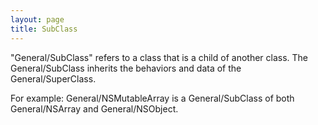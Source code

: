 ```yaml
---
layout: page
title: SubClass
---
```




"General/SubClass" refers to a class that is a child of another class.  The General/SubClass inherits the behaviors and data of the General/SuperClass.

For example: General/NSMutableArray is a General/SubClass of both General/NSArray and General/NSObject.
